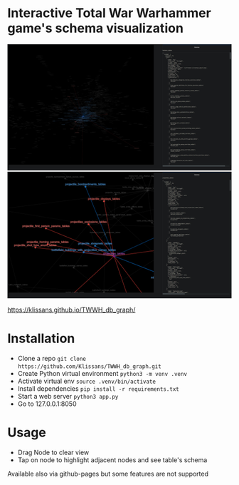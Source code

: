 # Interactive Total War Warhammer game's schema visualization
![](.github/assets/images/Screenshot%20(260).jpg)
![](.github/assets/images/Screenshot%20(259).jpg)

https://klissans.github.io/TWWH_db_graph/

# Installation
* Clone a repo `git clone https://github.com/Klissans/TWWH_db_graph.git`
* Create Python virtual environment `python3 -m venv .venv`
* Activate virtual env `source .venv/bin/activate`
* Install dependencies `pip install -r requirements.txt`
* Start a web server `python3 app.py`
* Go to 127.0.0.1:8050

# Usage
* Drag Node to clear view
* Tap on node to highlight adjacent nodes and see table's schema

Available also via github-pages but some features are not supported